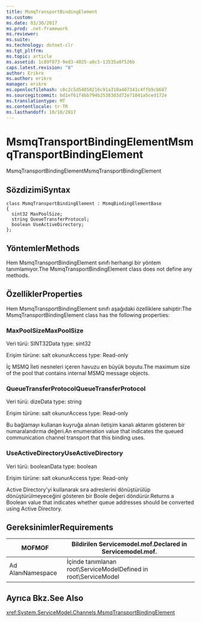 ```yaml
---
title: MsmqTransportBindingElement
ms.custom: 
ms.date: 03/30/2017
ms.prod: .net-framework
ms.reviewer: 
ms.suite: 
ms.technology: dotnet-clr
ms.tgt_pltfrm: 
ms.topic: article
ms.assetid: 1c89f073-9ed3-4025-a8c5-13535a0f526b
caps.latest.revision: "8"
author: Erikre
ms.author: erikre
manager: erikre
ms.openlocfilehash: c0c2c5d54050216c91a318a407341c4ffb9cb687
ms.sourcegitcommit: bd1ef61f4bb794b25383d3d72e71041a5ced172e
ms.translationtype: MT
ms.contentlocale: tr-TR
ms.lasthandoff: 10/18/2017
---
```

# <a name="msmqtransportbindingelement"></a><span data-ttu-id="a97fa-102">MsmqTransportBindingElement</span><span class="sxs-lookup"><span data-stu-id="a97fa-102">MsmqTransportBindingElement</span></span>
<span data-ttu-id="a97fa-103">MsmqTransportBindingElement</span><span class="sxs-lookup"><span data-stu-id="a97fa-103">MsmqTransportBindingElement</span></span>  
  
## <a name="syntax"></a><span data-ttu-id="a97fa-104">Sözdizimi</span><span class="sxs-lookup"><span data-stu-id="a97fa-104">Syntax</span></span>  
  
```  
class MsmqTransportBindingElement : MsmqBindingElementBase  
{  
  sint32 MaxPoolSize;  
  string QueueTransferProtocol;  
  boolean UseActiveDirectory;  
};  
```  
  
## <a name="methods"></a><span data-ttu-id="a97fa-105">Yöntemler</span><span class="sxs-lookup"><span data-stu-id="a97fa-105">Methods</span></span>  
 <span data-ttu-id="a97fa-106">Hem MsmqTransportBindingElement sınıfı herhangi bir yöntem tanımlamıyor.</span><span class="sxs-lookup"><span data-stu-id="a97fa-106">The MsmqTransportBindingElement class does not define any methods.</span></span>  
  
## <a name="properties"></a><span data-ttu-id="a97fa-107">Özellikler</span><span class="sxs-lookup"><span data-stu-id="a97fa-107">Properties</span></span>  
 <span data-ttu-id="a97fa-108">Hem MsmqTransportBindingElement sınıfı aşağıdaki özelliklere sahiptir:</span><span class="sxs-lookup"><span data-stu-id="a97fa-108">The MsmqTransportBindingElement class has the following properties:</span></span>  
  
### <a name="maxpoolsize"></a><span data-ttu-id="a97fa-109">MaxPoolSize</span><span class="sxs-lookup"><span data-stu-id="a97fa-109">MaxPoolSize</span></span>  
 <span data-ttu-id="a97fa-110">Veri türü: SINT32</span><span class="sxs-lookup"><span data-stu-id="a97fa-110">Data type: sint32</span></span>  
  
 <span data-ttu-id="a97fa-111">Erişim türüne: salt okunur</span><span class="sxs-lookup"><span data-stu-id="a97fa-111">Access type: Read-only</span></span>  
  
 <span data-ttu-id="a97fa-112">İç MSMQ İleti nesneleri içeren havuzu en büyük boyutu.</span><span class="sxs-lookup"><span data-stu-id="a97fa-112">The maximum size of the pool that contains internal MSMQ message objects.</span></span>  
  
### <a name="queuetransferprotocol"></a><span data-ttu-id="a97fa-113">QueueTransferProtocol</span><span class="sxs-lookup"><span data-stu-id="a97fa-113">QueueTransferProtocol</span></span>  
 <span data-ttu-id="a97fa-114">Veri türü: dize</span><span class="sxs-lookup"><span data-stu-id="a97fa-114">Data type: string</span></span>  
  
 <span data-ttu-id="a97fa-115">Erişim türüne: salt okunur</span><span class="sxs-lookup"><span data-stu-id="a97fa-115">Access type: Read-only</span></span>  
  
 <span data-ttu-id="a97fa-116">Bu bağlamayı kullanan kuyruğa alınan iletişim kanalı aktarım gösteren bir numaralandırma değeri.</span><span class="sxs-lookup"><span data-stu-id="a97fa-116">An enumeration value that indicates the queued communication channel transport that this binding uses.</span></span>  
  
### <a name="useactivedirectory"></a><span data-ttu-id="a97fa-117">UseActiveDirectory</span><span class="sxs-lookup"><span data-stu-id="a97fa-117">UseActiveDirectory</span></span>  
 <span data-ttu-id="a97fa-118">Veri türü: boolean</span><span class="sxs-lookup"><span data-stu-id="a97fa-118">Data type: boolean</span></span>  
  
 <span data-ttu-id="a97fa-119">Erişim türüne: salt okunur</span><span class="sxs-lookup"><span data-stu-id="a97fa-119">Access type: Read-only</span></span>  
  
 <span data-ttu-id="a97fa-120">Active Directory'yi kullanarak sıra adreslerini dönüştürülüp dönüştürülmeyeceğini gösteren bir Boole değeri döndürür.</span><span class="sxs-lookup"><span data-stu-id="a97fa-120">Returns a Boolean value that indicates whether queue addresses should be converted using Active Directory.</span></span>  
  
## <a name="requirements"></a><span data-ttu-id="a97fa-121">Gereksinimler</span><span class="sxs-lookup"><span data-stu-id="a97fa-121">Requirements</span></span>  
  
|<span data-ttu-id="a97fa-122">MOF</span><span class="sxs-lookup"><span data-stu-id="a97fa-122">MOF</span></span>|<span data-ttu-id="a97fa-123">Bildirilen Servicemodel.mof.</span><span class="sxs-lookup"><span data-stu-id="a97fa-123">Declared in Servicemodel.mof.</span></span>|  
|---------|-----------------------------------|  
|<span data-ttu-id="a97fa-124">Ad Alanı</span><span class="sxs-lookup"><span data-stu-id="a97fa-124">Namespace</span></span>|<span data-ttu-id="a97fa-125">İçinde tanımlanan root\ServiceModel</span><span class="sxs-lookup"><span data-stu-id="a97fa-125">Defined in root\ServiceModel</span></span>|  
  
## <a name="see-also"></a><span data-ttu-id="a97fa-126">Ayrıca Bkz.</span><span class="sxs-lookup"><span data-stu-id="a97fa-126">See Also</span></span>  
 <xref:System.ServiceModel.Channels.MsmqTransportBindingElement>
